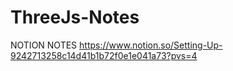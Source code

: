 # ThreeJs-Notes

NOTION NOTES
https://www.notion.so/Setting-Up-9242713258c14d41b1b72f0e1e041a73?pvs=4
